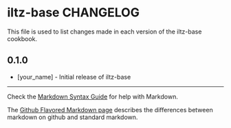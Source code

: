 iltz-base CHANGELOG
===================

This file is used to list changes made in each version of the iltz-base cookbook.

0.1.0
-----
- [your_name] - Initial release of iltz-base

- - -
Check the [Markdown Syntax Guide](http://daringfireball.net/projects/markdown/syntax) for help with Markdown.

The [Github Flavored Markdown page](http://github.github.com/github-flavored-markdown/) describes the differences between markdown on github and standard markdown.
